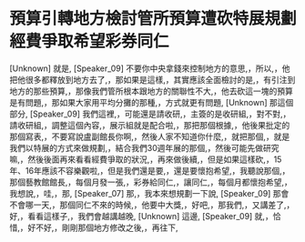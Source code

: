 # 預算引轉地方檢討管所預算遭砍特展規劃經費爭取希望彩券同仁

[Unknown] 就是,
[Speaker_09] 不要你中央拿錢來控制地方的意思,，所以,，他把他很多都釋放到地方去了,，那如果是這樣,，其實應該全面檢討的是,，有引注到地方的那些預算,，那像我們管所根本跟地方的關聯性不大,，他去砍這一塊的預算是有問題,，那如果大家用平均分攤的那種,，方式就更有問題,
[Unknown] 那這個部分,
[Speaker_09] 我們這裡,，可能還是請收研,，主簽的是收研組,，對不對,，請收研組,，調整這個內容,，展示組就是配合啦,，那把那個根據,，他後果批定的那個寫表,，不要寫說盧副館長你啊,，然後人家不知道你什麼,，就把那個,，就是我們以特展的方式來做規劃,，結合我們30週年展的那個,，然後可能先做研究嘛,，然後後面再來看看經費爭取的狀況,，再來做後續,，但是如果這樣砍,，15年、16年應該不容樂觀啦,，但是我們還是要,，還是要懷抱希望,，我聽說那個,，那個藝教館館長,，每個月發一張,，彩券給同仁,，讓同仁,，每個月都懷抱希望,，我想說,，哇,，那,
[Speaker_07] 那,，我本來想規劃一下說,
[Speaker_09] 那會不會哪一天,，那個同仁不來的時候,，他要中大獎,，好吧,，那我們,，又講差了,，好,，看看這樣子,，我們會越講越晚,
[Unknown] 這邊,
[Speaker_09] 就,，恰惜,，好不好,，剛剛那個地方修改之後,，再往下,